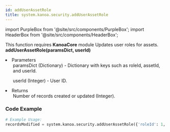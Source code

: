 ```yaml
---
id: addUserAssetRole
title: system.kanoa.security.addUserAssetRole
---
```


import PurpleBox from '@site/src/components/PurpleBox';
import HeaderBox from '@site/src/components/HeaderBox';

<PurpleBox>This function requires <b>KanoaCore</b> module</PurpleBox>
<HeaderBox header="Description">Updates user roles for assets.</HeaderBox>
<HeaderBox header="Syntax">
    <b>addUserAssetRole(paramsDict, userId)</b>
    <li>Parameters <br />
        <ul>paramsDict (Dictionary) - Dictionary with keys such as roleId, assetId, and userId.</ul>
        <ul>userId (Integer) - User ID.</ul>
    </li>
    <li>Returns <br />
        <ul>Number of records created or updated (Integer).</ul>
    </li>
</HeaderBox>

### Code Example

```python
# Example Usage:
recordsModified = system.kanoa.security.addUserAssetRole({'roleId': 1, 'assetId': 3, 'userId': 6}, 123)

